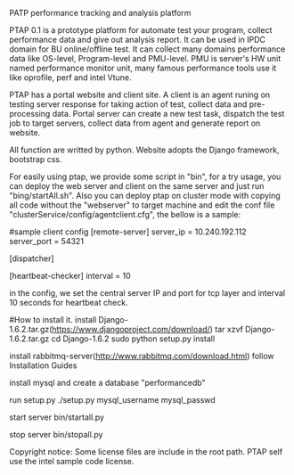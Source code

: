 PATP performance tracking and analysis platform

PTAP 0.1 is a prototype platform for automate test your program, collect performance data and give out analysis report. It can be used in IPDC domain for BU online/offline test. It can collect many domains performance data like OS-level, Program-level and PMU-level. PMU is server's HW unit named performance monitor unit, many famous performance tools use it like oprofile, perf and intel Vtune.

PTAP has a portal website and client site. A client is an agent runing on testing server response for taking action of test, collect data and pre-processing data. Portal server can create a new test task, dispatch the test job to target servers, collect data from agent and generate report on website.

All function are writted by python. Website adopts the Django framework, bootstrap css.

For easily using ptap, we provide some script in "bin", for a try usage, you can deploy the web server and client on the same server and just run "bing/startAll.sh". Also you can deploy ptap on cluster mode with copying all code without the "webserver" to target machine and edit the conf file "clusterService/config/agentclient.cfg", the bellow is a sample:

#sample client config
[remote-server]
server_ip = 10.240.192.112
server_port = 54321

[dispatcher]

[heartbeat-checker]
interval = 10 

in the config, we set the central server IP and port for tcp layer and interval 10 seconds for heartbeat check.

#How to install it.
install Django-1.6.2.tar.gz(https://www.djangoproject.com/download/)
tar xzvf Django-1.6.2.tar.gz
cd Django-1.6.2
sudo python setup.py install

install rabbitmq-server(http://www.rabbitmq.com/download.html)
follow Installation Guides

install mysql and create a database "performancedb"

run setup.py
./setup.py mysql_username mysql_passwd

start server
bin/startall.py

stop server
bin/stopall.py

Copyright notice:
  Some license files are include in the root path. PTAP self use the intel sample code license. 
